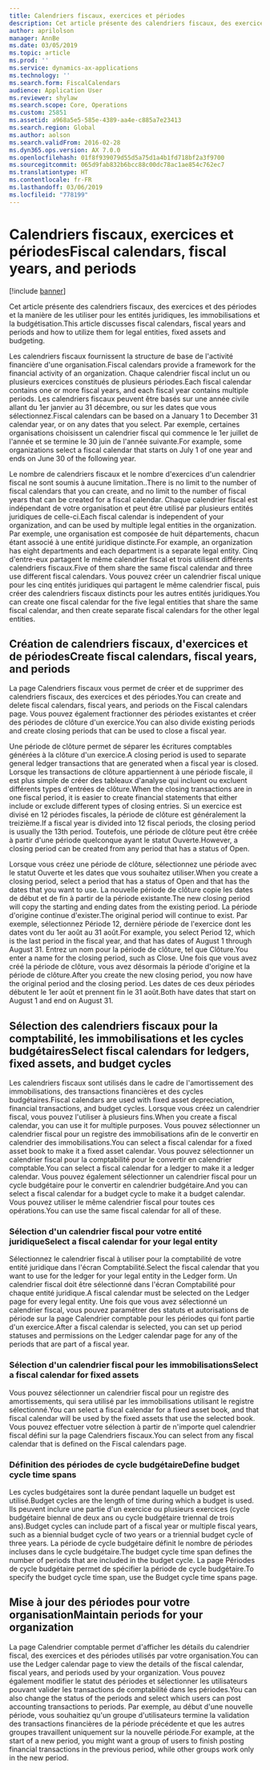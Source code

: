 ```yaml
---
title: Calendriers fiscaux, exercices et périodes
description: Cet article présente des calendriers fiscaux, des exercices et des périodes et la manière de les utiliser pour les entités juridiques, les immobilisations et la budgétisation.
author: aprilolson
manager: AnnBe
ms.date: 03/05/2019
ms.topic: article
ms.prod: ''
ms.service: dynamics-ax-applications
ms.technology: ''
ms.search.form: FiscalCalendars
audience: Application User
ms.reviewer: shylaw
ms.search.scope: Core, Operations
ms.custom: 25851
ms.assetid: a968a5e5-585e-4389-aa4e-c885a7e23413
ms.search.region: Global
ms.author: aolson
ms.search.validFrom: 2016-02-28
ms.dyn365.ops.version: AX 7.0.0
ms.openlocfilehash: 01f8f939079d55d5a75d1a4b1fd718bf2a3f9700
ms.sourcegitcommit: 065d9fab832b6bcc88c00dc78ac1ae854c762ec7
ms.translationtype: HT
ms.contentlocale: fr-FR
ms.lasthandoff: 03/06/2019
ms.locfileid: "778199"
---
```

# <a name="fiscal-calendars-fiscal-years-and-periods"></a><span data-ttu-id="f90cc-103">Calendriers fiscaux, exercices et périodes</span><span class="sxs-lookup"><span data-stu-id="f90cc-103">Fiscal calendars, fiscal years, and periods</span></span>

[!include [banner](../includes/banner.md)]

<span data-ttu-id="f90cc-104">Cet article présente des calendriers fiscaux, des exercices et des périodes et la manière de les utiliser pour les entités juridiques, les immobilisations et la budgétisation.</span><span class="sxs-lookup"><span data-stu-id="f90cc-104">This article discusses fiscal calendars, fiscal years and periods and how to utilize them for legal entities, fixed assets and budgeting.</span></span>

<span data-ttu-id="f90cc-105">Les calendriers fiscaux fournissent la structure de base de l'activité financière d'une organisation.</span><span class="sxs-lookup"><span data-stu-id="f90cc-105">Fiscal calendars provide a framework for the financial activity of an organization.</span></span> <span data-ttu-id="f90cc-106">Chaque calendrier fiscal inclut un ou plusieurs exercices constitués de plusieurs périodes.</span><span class="sxs-lookup"><span data-stu-id="f90cc-106">Each fiscal calendar contains one or more fiscal years, and each fiscal year contains multiple periods.</span></span> <span data-ttu-id="f90cc-107">Les calendriers fiscaux peuvent être basés sur une année civile allant du 1er janvier au 31 décembre, ou sur les dates que vous sélectionnez.</span><span class="sxs-lookup"><span data-stu-id="f90cc-107">Fiscal calendars can be based on a January 1 to December 31 calendar year, or on any dates that you select.</span></span> <span data-ttu-id="f90cc-108">Par exemple, certaines organisations choisissent un calendrier fiscal qui commence le 1er juillet de l'année et se termine le 30 juin de l'année suivante.</span><span class="sxs-lookup"><span data-stu-id="f90cc-108">For example, some organizations select a fiscal calendar that starts on July 1 of one year and ends on June 30 of the following year.</span></span> 

<span data-ttu-id="f90cc-109">Le nombre de calendriers fiscaux et le nombre d'exercices d'un calendrier fiscal ne sont soumis à aucune limitation..</span><span class="sxs-lookup"><span data-stu-id="f90cc-109">There is no limit to the number of fiscal calendars that you can create, and no limit to the number of fiscal years that can be created for a fiscal calendar.</span></span> <span data-ttu-id="f90cc-110">Chaque calendrier fiscal est indépendant de votre organisation et peut être utilisé par plusieurs entités juridiques de celle-ci.</span><span class="sxs-lookup"><span data-stu-id="f90cc-110">Each fiscal calendar is independent of your organization, and can be used by multiple legal entities in the organization.</span></span> <span data-ttu-id="f90cc-111">Par exemple, une organisation est composée de huit départements, chacun étant associé à une entité juridique distincte.</span><span class="sxs-lookup"><span data-stu-id="f90cc-111">For example, an organization has eight departments and each department is a separate legal entity.</span></span> <span data-ttu-id="f90cc-112">Cinq d'entre-eux partagent le même calendrier fiscal et trois utilisent différents calendriers fiscaux.</span><span class="sxs-lookup"><span data-stu-id="f90cc-112">Five of them share the same fiscal calendar and three use different fiscal calendars.</span></span> <span data-ttu-id="f90cc-113">Vous pouvez créer un calendrier fiscal unique pour les cinq entités juridiques qui partagent le même calendrier fiscal, puis créer des calendriers fiscaux distincts pour les autres entités juridiques.</span><span class="sxs-lookup"><span data-stu-id="f90cc-113">You can create one fiscal calendar for the five legal entities that share the same fiscal calendar, and then create separate fiscal calendars for the other legal entities.</span></span>

## <a name="create-fiscal-calendars-fiscal-years-and-periods"></a><span data-ttu-id="f90cc-114">Création de calendriers fiscaux, d'exercices et de périodes</span><span class="sxs-lookup"><span data-stu-id="f90cc-114">Create fiscal calendars, fiscal years, and periods</span></span>
<span data-ttu-id="f90cc-115">La page Calendriers fiscaux vous permet de créer et de supprimer des calendriers fiscaux, des exercices et des périodes.</span><span class="sxs-lookup"><span data-stu-id="f90cc-115">You can create and delete fiscal calendars, fiscal years, and periods on the Fiscal calendars page.</span></span> <span data-ttu-id="f90cc-116">Vous pouvez également fractionner des périodes existantes et créer des périodes de clôture d'un exercice.</span><span class="sxs-lookup"><span data-stu-id="f90cc-116">You can also divide existing periods and create closing periods that can be used to close a fiscal year.</span></span> 

<span data-ttu-id="f90cc-117">Une période de clôture permet de séparer les écritures comptables générées à la clôture d'un exercice.</span><span class="sxs-lookup"><span data-stu-id="f90cc-117">A closing period is used to separate general ledger transactions that are generated when a fiscal year is closed.</span></span> <span data-ttu-id="f90cc-118">Lorsque les transactions de clôture appartiennent à une période fiscale, il est plus simple de créer des tableaux d'analyse qui incluent ou excluent différents types d'entrées de clôture.</span><span class="sxs-lookup"><span data-stu-id="f90cc-118">When the closing transactions are in one fiscal period, it is easier to create financial statements that either include or exclude different types of closing entries.</span></span> <span data-ttu-id="f90cc-119">Si un exercice est divisé en 12 périodes fiscales, la période de clôture est généralement la treizième.</span><span class="sxs-lookup"><span data-stu-id="f90cc-119">If a fiscal year is divided into 12 fiscal periods, the closing period is usually the 13th period.</span></span> <span data-ttu-id="f90cc-120">Toutefois, une période de clôture peut être créée à partir d'une période quelconque ayant le statut Ouverte.</span><span class="sxs-lookup"><span data-stu-id="f90cc-120">However, a closing period can be created from any period that has a status of Open.</span></span> 

<span data-ttu-id="f90cc-121">Lorsque vous créez une période de clôture, sélectionnez une période avec le statut Ouverte et les dates que vous souhaitez utiliser.</span><span class="sxs-lookup"><span data-stu-id="f90cc-121">When you create a closing period, select a period that has a status of Open and that has the dates that you want to use.</span></span> <span data-ttu-id="f90cc-122">La nouvelle période de clôture copie les dates de début et de fin à partir de la période existante.</span><span class="sxs-lookup"><span data-stu-id="f90cc-122">The new closing period will copy the starting and ending dates from the existing period.</span></span> <span data-ttu-id="f90cc-123">La période d'origine continue d'exister.</span><span class="sxs-lookup"><span data-stu-id="f90cc-123">The original period will continue to exist.</span></span> <span data-ttu-id="f90cc-124">Par exemple, sélectionnez Période 12, dernière période de l'exercice dont les dates vont du 1er août au 31 août.</span><span class="sxs-lookup"><span data-stu-id="f90cc-124">For example, you select Period 12, which is the last period in the fiscal year, and that has dates of August 1 through August 31.</span></span> <span data-ttu-id="f90cc-125">Entrez un nom pour la période de clôture, tel que Clôture.</span><span class="sxs-lookup"><span data-stu-id="f90cc-125">You enter a name for the closing period, such as Close.</span></span> <span data-ttu-id="f90cc-126">Une fois que vous avez créé la période de clôture, vous avez désormais la période d'origine et la période de clôture.</span><span class="sxs-lookup"><span data-stu-id="f90cc-126">After you create the new closing period, you now have the original period and the closing period.</span></span> <span data-ttu-id="f90cc-127">Les dates de ces deux périodes débutent le 1er août et prennent fin le 31 août.</span><span class="sxs-lookup"><span data-stu-id="f90cc-127">Both have dates that start on August 1 and end on August 31.</span></span>

## <a name="select-fiscal-calendars-for-ledgers-fixed-assets-and-budget-cycles"></a><span data-ttu-id="f90cc-128">Sélection des calendriers fiscaux pour la comptabilité, les immobilisations et les cycles budgétaires</span><span class="sxs-lookup"><span data-stu-id="f90cc-128">Select fiscal calendars for ledgers, fixed assets, and budget cycles</span></span>
<span data-ttu-id="f90cc-129">Les calendriers fiscaux sont utilisés dans le cadre de l'amortissement des immobilisations, des transactions financières et des cycles budgétaires.</span><span class="sxs-lookup"><span data-stu-id="f90cc-129">Fiscal calendars are used with fixed asset depreciation, financial transactions, and budget cycles.</span></span> <span data-ttu-id="f90cc-130">Lorsque vous créez un calendrier fiscal, vous pouvez l'utiliser à plusieurs fins.</span><span class="sxs-lookup"><span data-stu-id="f90cc-130">When you create a fiscal calendar, you can use it for multiple purposes.</span></span> <span data-ttu-id="f90cc-131">Vous pouvez sélectionner un calendrier fiscal pour un registre des immobilisations afin de le convertir en calendrier des immobilisations.</span><span class="sxs-lookup"><span data-stu-id="f90cc-131">You can select a fiscal calendar for a fixed asset book to make it a fixed asset calendar.</span></span> <span data-ttu-id="f90cc-132">Vous pouvez sélectionner un calendrier fiscal pour la comptabilité pour le convertir en calendrier comptable.</span><span class="sxs-lookup"><span data-stu-id="f90cc-132">You can select a fiscal calendar for a ledger to make it a ledger calendar.</span></span> <span data-ttu-id="f90cc-133">Vous pouvez également sélectionner un calendrier fiscal pour un cycle budgétaire pour le convertir en calendrier budgétaire.</span><span class="sxs-lookup"><span data-stu-id="f90cc-133">And you can select a fiscal calendar for a budget cycle to make it a budget calendar.</span></span> <span data-ttu-id="f90cc-134">Vous pouvez utiliser le même calendrier fiscal pour toutes ces opérations.</span><span class="sxs-lookup"><span data-stu-id="f90cc-134">You can use the same fiscal calendar for all of these.</span></span>

### <a name="select-a-fiscal-calendar-for-your-legal-entity"></a><span data-ttu-id="f90cc-135">Sélection d'un calendrier fiscal pour votre entité juridique</span><span class="sxs-lookup"><span data-stu-id="f90cc-135">Select a fiscal calendar for your legal entity</span></span>

<span data-ttu-id="f90cc-136">Sélectionnez le calendrier fiscal à utiliser pour la comptabilité de votre entité juridique dans l'écran Comptabilité.</span><span class="sxs-lookup"><span data-stu-id="f90cc-136">Select the fiscal calendar that you want to use for the ledger for your legal entity in the Ledger form.</span></span> <span data-ttu-id="f90cc-137">Un calendrier fiscal doit être sélectionné dans l'écran Comptabilité pour chaque entité juridique.</span><span class="sxs-lookup"><span data-stu-id="f90cc-137">A fiscal calendar must be selected on the Ledger page for every legal entity.</span></span> <span data-ttu-id="f90cc-138">Une fois que vous avez sélectionné un calendrier fiscal, vous pouvez paramétrer des statuts et autorisations de période sur la page Calendrier comptable pour les périodes qui font partie d'un exercice.</span><span class="sxs-lookup"><span data-stu-id="f90cc-138">After a fiscal calendar is selected, you can set up period statuses and permissions on the Ledger calendar page for any of the periods that are part of a fiscal year.</span></span>

### <a name="select-a-fiscal-calendar-for-fixed-assets"></a><span data-ttu-id="f90cc-139">Sélection d'un calendrier fiscal pour les immobilisations</span><span class="sxs-lookup"><span data-stu-id="f90cc-139">Select a fiscal calendar for fixed assets</span></span>

<span data-ttu-id="f90cc-140">Vous pouvez sélectionner un calendrier fiscal pour un registre des amortissements, qui sera utilisé par les immobilisations utilisant le registre sélectionné.</span><span class="sxs-lookup"><span data-stu-id="f90cc-140">You can select a fiscal calendar for a fixed asset book, and that fiscal calendar will be used by the fixed assets that use the selected book.</span></span> <span data-ttu-id="f90cc-141">Vous pouvez effectuer votre sélection à partir de n'importe quel calendrier fiscal défini sur la page Calendriers fiscaux.</span><span class="sxs-lookup"><span data-stu-id="f90cc-141">You can select from any fiscal calendar that is defined on the Fiscal calendars page.</span></span>

### <a name="define-budget-cycle-time-spans"></a><span data-ttu-id="f90cc-142">Définition des périodes de cycle budgétaire</span><span class="sxs-lookup"><span data-stu-id="f90cc-142">Define budget cycle time spans</span></span>

<span data-ttu-id="f90cc-143">Les cycles budgétaires sont la durée pendant laquelle un budget est utilisé.</span><span class="sxs-lookup"><span data-stu-id="f90cc-143">Budget cycles are the length of time during which a budget is used.</span></span> <span data-ttu-id="f90cc-144">Ils peuvent inclure une partie d'un exercice ou plusieurs exercices (cycle budgétaire biennal de deux ans ou cycle budgétaire triennal de trois ans).</span><span class="sxs-lookup"><span data-stu-id="f90cc-144">Budget cycles can include part of a fiscal year or multiple fiscal years, such as a biennial budget cycle of two years or a triennial budget cycle of three years.</span></span> <span data-ttu-id="f90cc-145">La période de cycle budgétaire définit le nombre de périodes incluses dans le cycle budgétaire.</span><span class="sxs-lookup"><span data-stu-id="f90cc-145">The budget cycle time span defines the number of periods that are included in the budget cycle.</span></span> <span data-ttu-id="f90cc-146">La page Périodes de cycle budgétaire permet de spécifier la période de cycle budgétaire.</span><span class="sxs-lookup"><span data-stu-id="f90cc-146">To specify the budget cycle time span, use the Budget cycle time spans page.</span></span>

## <a name="maintain-periods-for-your-organization"></a><span data-ttu-id="f90cc-147">Mise à jour des périodes pour votre organisation</span><span class="sxs-lookup"><span data-stu-id="f90cc-147">Maintain periods for your organization</span></span>
<span data-ttu-id="f90cc-148">La page Calendrier comptable permet d'afficher les détails du calendrier fiscal, des exercices et des périodes utilisés par votre organisation.</span><span class="sxs-lookup"><span data-stu-id="f90cc-148">You can use the Ledger calendar page to view the details of the fiscal calendar, fiscal years, and periods used by your organization.</span></span> <span data-ttu-id="f90cc-149">Vous pouvez également modifier le statut des périodes et sélectionner les utilisateurs pouvant valider les transactions de comptabilité dans les périodes.</span><span class="sxs-lookup"><span data-stu-id="f90cc-149">You can also change the status of the periods and select which users can post accounting transactions to periods.</span></span> <span data-ttu-id="f90cc-150">Par exemple, au début d'une nouvelle période, vous souhaitiez qu'un groupe d'utilisateurs termine la validation des transactions financières de la période précédente et que les autres groupes travaillent uniquement sur la nouvelle période.</span><span class="sxs-lookup"><span data-stu-id="f90cc-150">For example, at the start of a new period, you might want a group of users to finish posting financial transactions in the previous period, while other groups work only in the new period.</span></span>





